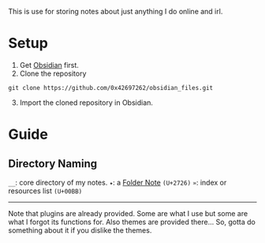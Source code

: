 This is use for storing notes about just anything I do online and irl.

# Setup

1. Get [Obsidian](https://obsidian.md/download) first.
2. Clone the repository

```
git clone https://github.com/0x42697262/obsidian_files.git
```

3. Import the cloned repository in Obsidian.

# Guide

## Directory Naming
`__`: core directory of my notes.
`✦`: a [Folder Note](https://github.com/xpgo/obsidian-folder-note-plugin) `(U+2726)`
`»`: index or resources list `(U+00BB)`


---

Note that plugins are already provided. Some are what I use but some are what I forgot its functions for. Also themes are provided there... So, gotta do something about it if you dislike the themes.

